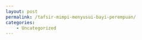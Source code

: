 ```yaml
---
layout: post
permalink: /tafsir-mimpi-menyusui-bayi-perempuan/
categories:
    - Uncategorized
---
```



